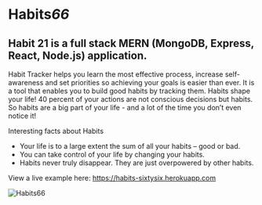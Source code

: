 # Habits*66*

## Habit 21 is a full stack MERN (MongoDB, Express, React, Node.js) application.

Habit Tracker helps you learn the most effective process, increase self-awareness and set priorities so achieving your goals is easier than ever. It is a tool that enables you to build good habits by tracking them. Habits shape your life! 40 percent of your actions are not conscious decisions but habits. So habits are a big part of your life - and a lot of the time you don’t even notice it!

Interesting facts about Habits

- Your life is to a large extent the sum of all your habits – good or bad.
- You can take control of your life by changing your habits.
- Habits never truly disappear. They are just overpowered by other habits.

View a live example here: https://habits-sixtysix.herokuapp.com

![Habits66](client/src/assets/git-readme.png)
